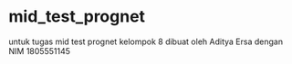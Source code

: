 # mid_test_prognet
 untuk tugas mid test prognet kelompok 8 dibuat oleh Aditya Ersa dengan NIM 1805551145
